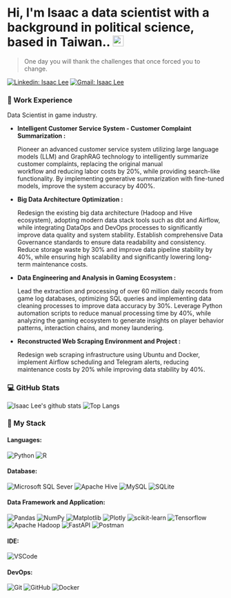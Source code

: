 # Hi, I'm Isaac a data scientist with a background in political science, based in Taiwan.. <img src="https://media.giphy.com/media/hvRJCLFzcasrR4ia7z/giphy.gif" width="25px">

> One day you will thank the challenges that once forced you to change.

[![Linkedin: Isaac Lee](https://img.shields.io/badge/-IsaacLee-blue?style=flat-square&logo=Linkedin&logoColor=white&link=https://www.linkedin.com/in/isaac-lee-459a15143/)](https://www.linkedin.com/in/isaac-lee-459a15143/)
[![Gmail: Isaac Lee](https://img.shields.io/badge/Gmail-D14836?style=flat-square&logo=gmail&logoColor=white&link=mailto:hool19965401@gmail.com)](mailto:hool19965401@gmail.com)
<br>

### 💼 Work Experience

Data Scientist in game industry.  
  * **Intelligent Customer Service System - Customer Complaint Summarization :**
    
    Pioneer an advanced customer service system utilizing large language models (LLM) and GraphRAG technology to intelligently summarize customer complaints, replacing the original manual  
    workflow and reducing labor costs by 20%, while providing search-like functionality. By implementing generative summarization with fine-tuned models, improve the system accuracy by
    400%.

  * **Big Data Architecture Optimization :**

    Redesign the existing big data architecture (Hadoop and Hive ecosystem), adopting modern data stack tools such as dbt and Airflow, while integrating DataOps and DevOps processes to
    significantly improve data quality and system stability. Establish comprehensive Data Governance standards to ensure data readability and consistency. Reduce storage waste by 30% and
    improve data pipeline stability by 40%, while ensuring high scalability and significantly lowering long-term maintenance costs.
    
  * **Data Engineering and Analysis in Gaming Ecosystem :**
    
    Lead the extraction and processing of over 60 million daily records from game log databases, optimizing SQL queries and implementing data cleaning processes to improve data accuracy by
    30%. Leverage Python automation scripts to reduce manual processing time by 40%, while analyzing the gaming ecosystem to generate insights on player behavior patterns, interaction
    chains, and money laundering.

  * **Reconstructed Web Scraping Environment and Project :**

    Redesign web scraping infrastructure using Ubuntu and Docker, implement Airflow scheduling and Telegram alerts, reducing maintenance costs by 20% while improving data stability by 40%.
    
### 💻 GitHub Stats

![Isaac Lee's github stats](https://github-readme-stats.vercel.app/api?username=IsaacLee0904&show_icons=true&theme=great-gatsby)
![Top Langs](https://github-readme-stats.vercel.app/api/top-langs/?username=IsaacLee0904&theme=great-gatsby&layout=compact)




### 🔧 My Stack

#### Languages:

![Python](https://img.shields.io/badge/Python-FFD43B?style=flat&logo=python&logoColor=blue)
![R](https://img.shields.io/badge/-R-0175C2?style=flat&logo=R&logoColor=white)

#### Database:

![Microsoft SQL Sever](https://img.shields.io/badge/Microsoft%20SQL%20Sever-CC2927?style=flat&logo=microsoft%20sql%20server&logoColor=white)
![Apache Hive](https://img.shields.io/badge/Apache%20Hive-FDEE21?style=flat&logo=apachehive&logoColor=black)
![MySQL](https://img.shields.io/badge/MySQL-00000F?style=flat&logo=mysql&logoColor=white)
![SQLite](https://img.shields.io/badge/SQLite-07405E?style=flat&logo=sqlite&logoColor=white)

#### Data Framework and Application:

![Pandas](https://img.shields.io/badge/pandas-%23150458.svg?style=flat&logo=pandas&logoColor=white)
![NumPy](https://img.shields.io/badge/numpy-%23013243.svg?style=flat&logo=numpy&logoColor=white)
![Matplotlib](https://img.shields.io/badge/Matplotlib-%23ffffff.svg?style=flat&logo=Matplotlib&logoColor=black)
![Plotly](https://img.shields.io/badge/Plotly-%233F4F75.svg?style=flat&logo=plotly&logoColor=white)
![scikit-learn](https://img.shields.io/badge/scikit--learn-%23F7931E.svg?style=flat&logo=scikit-learn&logoColor=white)
![Tensorflow](https://img.shields.io/badge/Tensorflow-F37626.svg?&style=flat&logo=tensorflow&logoColor=white)
![Apache Hadoop](https://img.shields.io/badge/Apache%20Hadoop-66CCFF?style=flat&logo=apachehadoop&logoColor=black)
![FastAPI](https://img.shields.io/badge/FastAPI-005571?style=flat&logo=fastapi)
![Postman](https://img.shields.io/badge/Postman-FF6C37?style=flat&logo=Postman&logoColor=white)

#### IDE:

![VSCode](https://img.shields.io/badge/-VSCode-007ACC?style=flat&logo=visual-studio-code&logoColor=white)

#### DevOps:

![Git](https://img.shields.io/badge/-Git-F05032?style=flat&logo=git&logoColor=white)
![GitHub](https://img.shields.io/badge/-Github-181717?style=flat&logo=github&logoColor=white)
![Docker](https://img.shields.io/badge/docker-%230db7ed.svg?style=flat&logo=docker&logoColor=white)
